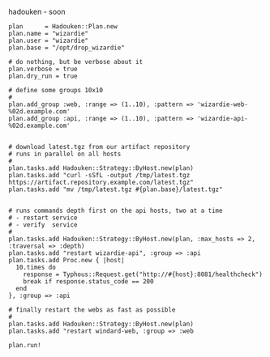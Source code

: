 hadouken - soon


    plan      = Hadouken::Plan.new
    plan.name = "wizardie"
    plan.user = "wizardie"
    plan.base = "/opt/drop_wizardie"
   
    # do nothing, but be verbose about it
    plan.verbose = true
    plan.dry_run = true
   
    # define some groups 10x10
    #
    plan.add_group :web, :range => (1..10), :pattern => 'wizardie-web-%02d.example.com'
    plan.add_group :api, :range => (1..10), :pattern => 'wizardie-api-%02d.example.com'


    # download latest.tgz from our artifact repository
    # runs in parallel on all hosts
    #
    plan.tasks.add Hadouken::Strategy::ByHost.new(plan)
    plan.tasks.add "curl -sSfL -output /tmp/latest.tgz https://artifact.repository.example.com/latest.tgz"
    plan.tasks.add "mv /tmp/latest.tgz #{plan.base}/latest.tgz"


    # runs commands depth first on the api hosts, two at a time
    # - restart service
    # - verify  service
    #
    plan.tasks.add Hadouken::Strategy::ByHost.new(plan, :max_hosts => 2, :traversal => :depth)
    plan.tasks.add "restart wizardie-api", :group => :api
    plan.tasks.add Proc.new { |host|
      10.times do
        response = Typhous::Request.get("http://#{host}:8081/healthcheck")
        break if response.status_code == 200
      end
    }, :group => :api
    
    # finally restart the webs as fast as possible
    #
    plan.tasks.add Hadouken::Strategy::ByHost.new(plan)
    plan.tasks.add "restart windard-web, :group => :web
    
    plan.run!
    

